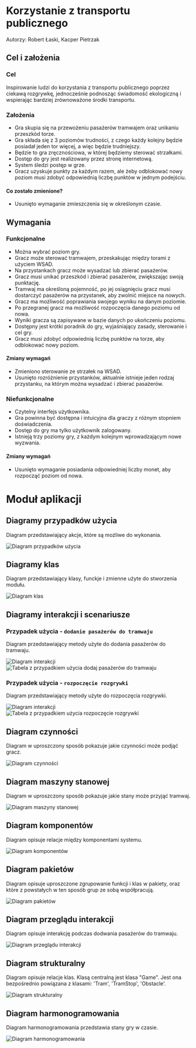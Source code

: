 # Korzystanie z transportu publicznego
Autorzy: Robert Łaski, Kacper Pietrzak
## Cel i założenia
### Cel
Inspirowanie ludzi do korzystania z transportu publicznego poprzez ciekawą rozgrywkę, jednocześnie podnosząc świadomość ekologiczną i wspierając bardziej zrównoważone środki transportu.
### Założenia
- Gra skupia się na przewożeniu pasażerów tramwajem oraz unikaniu przeszkód torze.
- Gra składa się z 3 poziomów trudności, z czego każdy kolejny będzie posiadał jeden tor więcej, a więc będzie trudniejszy.
- Będzie to gra zręcznościowa, w której będziemy sterować strzałkami.
- Dostęp do gry jest realizowany przez stronę internetową.
- System śledzi postęp w grze.
- Gracz uzyskuje punkty za każdym razem, ale żeby odblokować nowy poziom musi zdobyć odpowiednią liczbę punktów w jednym podejściu.
#### Co zostało zmienione?
- Usunięto wymaganie zmieszczenia się w określonym czasie.
## Wymagania
### Funkcjonalne
- Można wybrać poziom gry.
- Gracz może sterować tramwajem, przeskakując między torami z użyciem WSAD.
- Na przystankach gracz może wysadzać lub zbierać pasażerów.
- Gracz musi unikać przeszkód i zbierać pasażerów, zwiększając swoją punktację.
- Tramwaj ma określoną pojemność, po jej osiągnięciu gracz musi dostarczyć pasażerów na przystanek, aby zwolnić miejsce na nowych.
- Gracz ma możliwość poprawiania swojego wyniku na danym poziomie.
- Po przegranej gracz ma możliwość rozpoczęcia danego poziomu od nowa.
- Wyniki gracza są zapisywane w bazie danych po ukończeniu poziomu.
- Dostępny jest krótki poradnik do gry, wyjaśniający zasady, sterowanie i cel gry.
- Gracz musi zdobyć odpowiednią liczbę punktów na torze, aby odblokować nowy poziom.
#### Zmiany wymagań
- Zmieniono sterowanie ze strzałek na WSAD.
- Usunięto rozróżnienie przystanków, aktualnie istnieje jeden rodzaj przystanku, na którym można wysadzać i zbierać pasażerów.
### Niefunkcjonalne
- Czytelny interfejs użytkownika.
- Gra powinna być dostępna i intuicyjna dla graczy z różnym stopniem doświadczenia.
- Dostęp do gry ma tylko użytkownik zalogowany.
- Istnieją trzy poziomy gry, z każdym kolejnym wprowadzającym nowe wyzwania.
#### Zmiany wymagań
- Usunięto wymaganie posiadania odpowiedniej liczby monet, aby rozpocząć poziom od nowa.
# Moduł aplikacji
## Diagramy przypadków użycia
Diagram przedstawiający akcje, które są możliwe do wykonania.  


![Diagram przypadków użycia](https://i.imgur.com/6UfwHXp.png)
## Diagramy klas
Diagram przedstawiający klasy, funckje i zmienne użyte do stworzenia modułu.


![Diagram klas](https://i.imgur.com/xJWrhZm.png)  
## Diagramy interakcji i scenariusze
### Przypadek użycia - `dodanie pasażerów do tramwaju`
Diagram przedstawiający metody użyte do dodania pasażerów do tramwaju.   


![Diagram interakcji](https://i.imgur.com/LXptvTd.png)  
![Tabela z przypadkiem użycia dodaj pasażerów do tramwaju](https://i.imgur.com/nmzkp4g.png)  
### Przypadek użycia - `rozpoczęcie rozgrywki`
Diagram przedstawiający metody użyte do rozpoczęcia rozgrywki.    


![Diagram interakcji](https://i.imgur.com/43erGEM.png)  
![Tabela z przypadkiem użycia rozpoczęcie rozgrywki](https://i.imgur.com/QMyuRXC.png)  
## Diagram czynności
Diagram w uproszczony sposób pokazuje jakie czynności może podjąć gracz.    


![Diagram czynności](https://i.imgur.com/7wb530u.png)  
## Diagram maszyny stanowej
Diagram w uproszczony sposób pokazuje jakie stany może przyjąć tramwaj.    


![Diagram maszyny stanowej](https://i.imgur.com/YHGZxuN.png)  
## Diagram komponentów
Diagram opisuje relacje między komponentami systemu.    


![Diagram komponentów](https://i.imgur.com/PVHiei7.png)  
## Diagram pakietów
Diagram opisuje uproszczone zgrupowanie funkcji i klas w pakiety, oraz które z powstałych w ten sposób grup ze sobą współpracują.    


![Diagram pakietów](https://i.imgur.com/Qlh0qn4.png)  
## Diagram przeglądu interakcji
Diagram opisuje interakcję podczas dodwania pasażerów do tramwaju.    


![Diagram przeglądu interakcji](https://i.imgur.com/UoWYOcp.png)  
## Diagram strukturalny
Diagram opisuje relacje klas. Klasą centralną jest klasa "Game". Jest ona bezpośrednio powiązana z klasami: 'Tram', 'TramStop', 'Obstacle'.    


![Diagram strukturalny](https://i.imgur.com/dFdYIwZ.png)  
## Diagram harmonogramowania
Diagram harmonogramowania przedstawia stany gry w czasie.    


![Diagram harmonogramowania](https://i.imgur.com/1jWAauQ.png)  